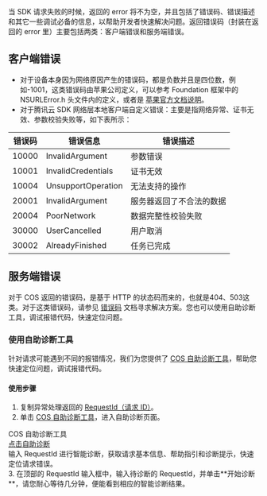 当 SDK 请求失败的时候，返回的 error 将不为空，并且包括了错误码、错误描述和其它一些调试必备的信息，以帮助开发者快速解决问题。返回错误码（封装在返回的 error 里）主要包括两类：客户端错误和服务端错误。

## 客户端错误

- 对于设备本身因为网络原因产生的错误码，都是负数并且是四位数，例如-1001，这类错误码由苹果公司定义，可以参考 Foundation 框架中的 NSURLError.h 头文件内的定义，或者是 [苹果官方文档说明](https://developer.apple.com/documentation/foundation/1508628-url_loading_system_error_codes)。
- 对于腾讯云 SDK 网络层本地客户端自定义错误：主要是指网络异常、证书无效、参数校验失败等，如下表所示：

|错误码|错误信息|错误描述|
| ---- | ---- | ---- |
|10000| InvalidArgument| 参数错误|
|10001| InvalidCredentials|  证书无效|
|10004| UnsupportOperation| 无法支持的操作|
|20001| InvalidArgument| 服务器返回了不合法的数据|
|20004| PoorNetwork| 数据完整性校验失败|
|30000|  UserCancelled| 用户取消|
|30002| AlreadyFinished| 任务已完成|

## 服务端错误
对于 COS 返回的错误码，是基于 HTTP 的状态码而来的，也就是404、503这类。对于这类错误码，请参见 [错误码](https://intl.cloud.tencent.com/document/product/436/7730) 文档寻求解决方案。您也可以使用自助诊断工具，调试报错代码，快速定位问题。

### 使用自助诊断工具

针对请求可能遇到不同的报错情况，我们为您提供了 [COS 自助诊断工具](https://console.cloud.tencent.com/cos5/diagnose)，帮助您快速定位问题，调试报错代码。

#### 使用步骤
1. 复制异常处理返回的 [RequestId（请求 ID）](https://intl.cloud.tencent.com/document/product/436/41230)。
2. 单击 [COS 自助诊断工具](https://console.cloud.tencent.com/cos5/diagnose)，进入自助诊断页面。
<div class="rno-api-explorer">
    <div class="rno-api-explorer-inner">
        <div class="rno-api-explorer-hd">
            <div class="rno-api-explorer-title">
                COS 自助诊断工具
            </div>
            <a href="https://console.cloud.tencent.com/cos5/diagnose" class="rno-api-explorer-btn" hotrep="doc.api.explorerbtn" target="_blank"><i class="rno-icon-explorer"></i>点击自助诊断</a>
        </div>
        <div class="rno-api-explorer-body">
            <div class="rno-api-explorer-cont">
                输入 RequestId 进行智能诊断，获取请求基本信息、帮助指引和诊断提示，快速定位请求错误。
            </div>
        </div>
    </div>
</div>
3. 在顶部的 RequestId 输入框中，输入待诊断的 RequestId，并单击**开始诊断**，请您耐心等待几分钟，便能看到相应的智能诊断结果。
